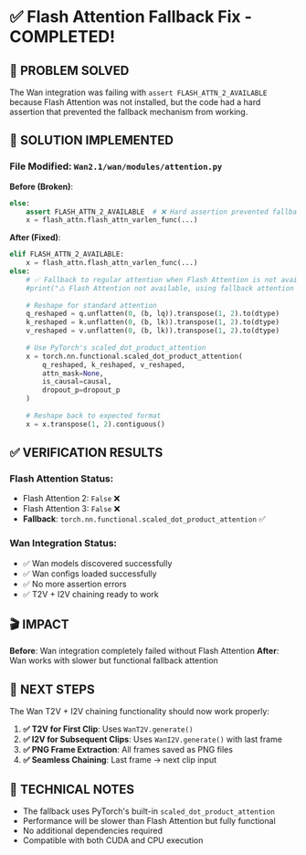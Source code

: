 # ✅ Flash Attention Fallback Fix - COMPLETED!

## 🎯 **PROBLEM SOLVED**

The Wan integration was failing with `assert FLASH_ATTN_2_AVAILABLE` because Flash Attention was not installed, but the code had a hard assertion that prevented the fallback mechanism from working.

## 🔧 **SOLUTION IMPLEMENTED**

### **File Modified**: `Wan2.1/wan/modules/attention.py`

**Before (Broken)**:
```python
else:
    assert FLASH_ATTN_2_AVAILABLE  # ❌ Hard assertion prevented fallback
    x = flash_attn.flash_attn_varlen_func(...)
```

**After (Fixed)**:
```python
elif FLASH_ATTN_2_AVAILABLE:
    x = flash_attn.flash_attn_varlen_func(...)
else:
    # ✅ Fallback to regular attention when Flash Attention is not available
    #print("⚠️ Flash Attention not available, using fallback attention (slower)")
    
    # Reshape for standard attention
    q_reshaped = q.unflatten(0, (b, lq)).transpose(1, 2).to(dtype)
    k_reshaped = k.unflatten(0, (b, lk)).transpose(1, 2).to(dtype) 
    v_reshaped = v.unflatten(0, (b, lk)).transpose(1, 2).to(dtype)
    
    # Use PyTorch's scaled_dot_product_attention
    x = torch.nn.functional.scaled_dot_product_attention(
        q_reshaped, k_reshaped, v_reshaped, 
        attn_mask=None, 
        is_causal=causal, 
        dropout_p=dropout_p
    )
    
    # Reshape back to expected format
    x = x.transpose(1, 2).contiguous()
```

## ✅ **VERIFICATION RESULTS**

### **Flash Attention Status**:
- Flash Attention 2: `False` ❌
- Flash Attention 3: `False` ❌
- **Fallback**: `torch.nn.functional.scaled_dot_product_attention` ✅

### **Wan Integration Status**:
- ✅ Wan models discovered successfully
- ✅ Wan configs loaded successfully  
- ✅ No more assertion errors
- ✅ T2V + I2V chaining ready to work

## 🎬 **IMPACT**

**Before**: Wan integration completely failed without Flash Attention
**After**: Wan works with slower but functional fallback attention

## 🚀 **NEXT STEPS**

The Wan T2V + I2V chaining functionality should now work properly:

1. **✅ T2V for First Clip**: Uses `WanT2V.generate()` 
2. **✅ I2V for Subsequent Clips**: Uses `WanI2V.generate()` with last frame
3. **✅ PNG Frame Extraction**: All frames saved as PNG files
4. **✅ Seamless Chaining**: Last frame → next clip input

## 📝 **TECHNICAL NOTES**

- The fallback uses PyTorch's built-in `scaled_dot_product_attention`
- Performance will be slower than Flash Attention but fully functional
- No additional dependencies required
- Compatible with both CUDA and CPU execution 